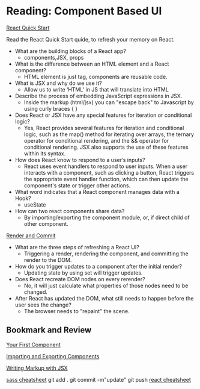 # Reading: Component Based UI

[React Quick Start](https://react.dev/learn)

Read the React Quick Start quide, to refresh your memory on React.

- What are the building blocks of a React app?
  - components,JSX, props
- What is the difference between an HTML element and a React component?
  - HTML element is just tag, components are reusable code.
- What is JSX and why do we use it?
  - Allow us to write ‘HTML’ in JS that will translate into HTML
- Describe the process of embedding JavaScript expressions in JSX.
  - Inside the markup (html/jsx) you can "escape back" to Javascript by using curly braces { }
- Does React or JSX have any special features for iteration or conditional logic?
  - Yes, React provides several features for iteration and conditional logic, such as the map() method for iterating over arrays, the ternary operator for conditional rendering, and the && operator for conditional rendering. JSX also supports the use of these features within its syntax.
- How does React know to respond to a user’s inputs?
  - React uses event handlers to respond to user inputs. When a user interacts with a component, such as clicking a button, React triggers the appropriate event handler function, which can then update the component's state or trigger other actions.
- What word indicates that a React component manages data with a Hook?
  - useState
- How can two react components share data?
  - By importing/exporting the component module, or, if direct child of other component.

[Render and Commit](https://react.dev/learn/render-and-commit)

- What are the three steps of refreshing a React UI?
  - Triggering a render, rendering the component, and committing the render to the DOM.
- How do you trigger updates to a component after the initial render?
  - Updating state by using set will trigger updates.
- Does React recreate DOM nodes on every rerender?
  - No, it will just calculate what properties of those nodes need to be changed.
- After React has updated the DOM, what still needs to happen before the user sees the change?
  - The browser needs to "repaint" the scene.

## Bookmark and Review

[Your First Component](https://react.dev/learn/your-first-component)

[Importing and Exporting Components](https://react.dev/learn/importing-and-exporting-components)

[Writing Markup with JSX](https://react.dev/learn/writing-markup-with-jsx)

[sass cheatsheet](https://devhints.io/sass)
git add .
git commit -m"update"
git push
[react cheatsheet](https://devhints.io/react)